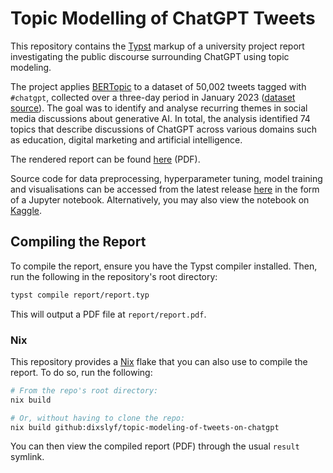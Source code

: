 # Topic Modelling of ChatGPT Tweets

This repository contains the [Typst](https://typst.app/) markup of a university project report
investigating the public discourse surrounding ChatGPT using topic modeling.

The project applies [BERTopic](https://maartengr.github.io/BERTopic/index.html)
to a dataset of 50,002 tweets tagged with `#chatgpt`,
collected over a three-day period in January 2023
([dataset source](https://www.kaggle.com/datasets/tariqsays/chatgpt-twitter-dataset)).
The goal was to identify and analyse
recurring themes in social media discussions about generative AI.
In total, the analysis identified 74 topics that describe discussions of ChatGPT
across various domains such as education, digital marketing and artificial intelligence.

The rendered report can be found [here](https://github.com/dixslyf/topic-modeling-of-tweets-on-chatgpt/releases/latest/download/report.pdf) (PDF).

Source code for
data preprocessing, hyperparameter tuning, model training and visualisations
can be accessed from the latest release [here](https://github.com/dixslyf/topic-modeling-of-tweets-on-chatgpt/releases/latest/download/chatgpt-topic-modeling.ipynb)
in the form of a Jupyter notebook.
Alternatively, you may also view the notebook on [Kaggle](https://www.kaggle.com/code/dixonseanlowyanfeng/topic-modeling-of-tweets-on-chatgpt).

## Compiling the Report

To compile the report, ensure you have the Typst compiler installed.
Then, run the following in the repository's root directory:

```sh
typst compile report/report.typ
```

This will output a PDF file at `report/report.pdf`.

### Nix

This repository provides a [Nix](https://nixos.org/) flake that you can also use to compile the report.
To do so, run the following:

```sh
# From the repo's root directory:
nix build

# Or, without having to clone the repo:
nix build github:dixslyf/topic-modeling-of-tweets-on-chatgpt
```

You can then view the compiled report (PDF) through the usual `result` symlink.
